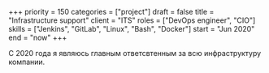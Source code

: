 +++ 
priority    = 150
categories  = ["project"]
draft       = false
title       = "Infrastructure support"
client      = "ITS"
roles       = ["DevOps engineer", "CIO"]
skills      = ["Jenkins", "GitLab", "Linux", "Bash", "Docker"]
start       = "Jun 2020"
end         = "now"
+++

С 2020 года я являюсь главным ответсвтенным за всю инфраструктуру компании. 